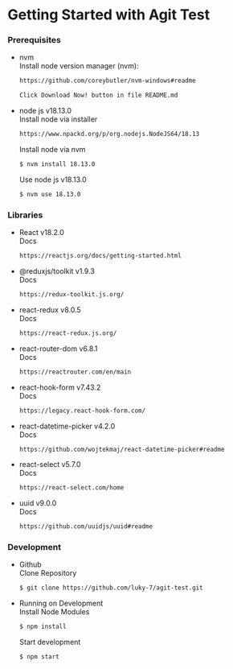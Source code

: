 # Getting Started with Agit Test
 
### Prerequisites
* nvm <br />
  Install node version manager (nvm):
  ```sh
  https://github.com/coreybutler/nvm-windows#readme
  ```
  
  ```sh
  Click Download Now! button in file README.md
  ```
  
* node js v18.13.0 <br />
  Install node via installer
  ```sh
  https://www.npackd.org/p/org.nodejs.NodeJS64/18.13
  ```
  
  Install node via nvm
  ```sh
  $ nvm install 18.13.0
  ```
  
  Use node js v18.13.0
  ```sh
  $ nvm use 18.13.0
  ```
  
### Libraries
* React v18.2.0 <br />
  Docs
  ```sh
  https://reactjs.org/docs/getting-started.html
  ```
 
* @reduxjs/toolkit v1.9.3 <br />
  Docs
  ```sh
  https://redux-toolkit.js.org/
  ```

* react-redux v8.0.5 <br />
  Docs
  ```sh
  https://react-redux.js.org/
  ```

* react-router-dom v6.8.1 <br />
  Docs
  ```sh
  https://reactrouter.com/en/main
  ```

* react-hook-form v7.43.2 <br />
  Docs
  ```sh
  https://legacy.react-hook-form.com/
  ```
  
 * react-datetime-picker v4.2.0 <br />
   Docs
   ```sh
   https://github.com/wojtekmaj/react-datetime-picker#readme
   ```
  
 * react-select v5.7.0 <br />
   Docs
   ```sh
   https://react-select.com/home
   ```
  
 * uuid v9.0.0 <br />
   Docs
   ```sh
   https://github.com/uuidjs/uuid#readme
   ```
  
### Development
* Github <br />
  Clone Repository
  ```sh
  $ git clone https://github.com/luky-7/agit-test.git
  ```
 
* Running on Development <br />
  Install Node Modules
  ```sh
  $ npm install
  ```
  
  Start development
  ```sh
  $ npm start
  ```
